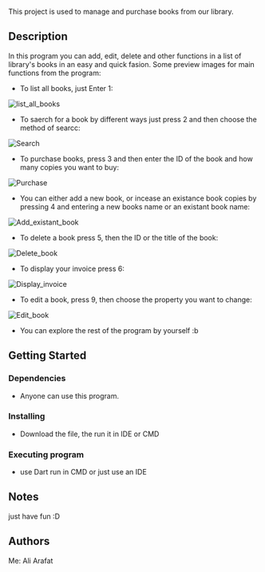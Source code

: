 This project is used to manage and purchase books from our library.

## Description

In this program you can add, edit, delete and other functions in a list of library's books in an easy and quick fasion.
Some preview images for main functions from the program:

* To list all books, just Enter 1:
  
![list_all_books](https://github.com/AliArafat4/Project-1/assets/84300173/cf988680-f779-431c-aea1-2e8e19d3408a)

* To saerch for a book by different ways just press 2 and then choose the method of searcc:
  
![Search](https://github.com/AliArafat4/Project-1/assets/84300173/b0f52748-84b6-414d-af1a-c4108739bc2f)

* To purchase books, press 3 and then enter the ID of the book and how many copies you want to buy:
  
![Purchase](https://github.com/AliArafat4/Project-1/assets/84300173/bd482f0f-577b-4553-9575-4d0415daa527)

* You can either add a new book, or incease an existance book copies by pressing 4 and entering a new books name or an existant book name:

  
![Add_existant_book](https://github.com/AliArafat4/Project-1/assets/84300173/04512323-2f62-470b-8449-10f50cb86cfc)

* To delete a book press 5, then the ID or the title of the book:
  
![Delete_book](https://github.com/AliArafat4/Project-1/assets/84300173/7f6cc5be-113f-448c-a4c8-8e2acd396d2a)

* To display your invoice press 6:

  
![Display_invoice](https://github.com/AliArafat4/Project-1/assets/84300173/38abee1a-308a-43b0-8ef2-f89ac2fd06f1)

* To edit a book, press 9, then choose the property you want to change:
  
![Edit_book](https://github.com/AliArafat4/Project-1/assets/84300173/aa5680f1-0663-49cb-8101-511b01acdbca)

* You can explore the rest of the program by yourself :b

## Getting Started

### Dependencies

* Anyone can use this program.
  

### Installing

* Download the file, the run it in IDE or CMD

### Executing program

* use Dart run in CMD or just use an IDE


## Notes
just have fun :D

## Authors

Me: Ali Arafat
